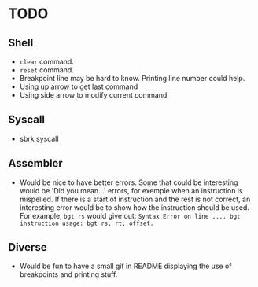 # TODO

## Shell

* `clear` command.
* `reset` command.
* Breakpoint line may be hard to know. Printing line number could help.
* Using up arrow to get last command
* Using side arrow to modify current command

## Syscall

* sbrk syscall

## Assembler

* Would be nice to have better errors.
  Some that could be interesting would be 'Did you mean...' errors, for exemple
  when an instruction is mispelled.
  If there is a start of instruction and the rest is not correct, an interesting
  error would be to show how the instruction should be used.
  For example, ``bgt rs`` would give out:
  ``Syntax Error on line .... bgt instruction usage: bgt rs, rt, offset.``

## Diverse

* Would be fun to have a small gif in README displaying the use of breakpoints
  and printing stuff.
